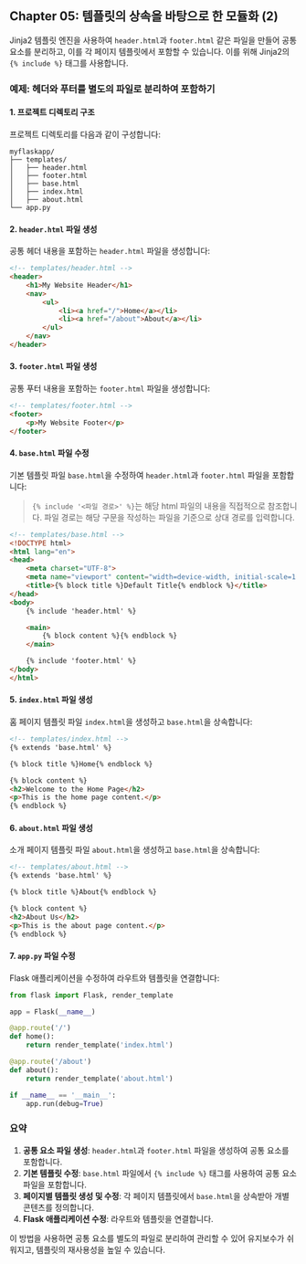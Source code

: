 ## Chapter 05: 템플릿의 상속을 바탕으로 한 모듈화 (2)
Jinja2 템플릿 엔진을 사용하여 `header.html`과 `footer.html` 같은 파일을 만들어 공통 요소를 분리하고, 이를 각 페이지 템플릿에서 포함할 수 있습니다. 이를 위해 Jinja2의 `{% include %}` 태그를 사용합니다.

### 예제: 헤더와 푸터를 별도의 파일로 분리하여 포함하기

#### 1. 프로젝트 디렉토리 구조
프로젝트 디렉토리를 다음과 같이 구성합니다:

```
myflaskapp/
├── templates/
│   ├── header.html
│   ├── footer.html
│   ├── base.html
│   ├── index.html
│   ├── about.html
└── app.py
```

#### 2. `header.html` 파일 생성
공통 헤더 내용을 포함하는 `header.html` 파일을 생성합니다:

```html
<!-- templates/header.html -->
<header>
    <h1>My Website Header</h1>
    <nav>
        <ul>
            <li><a href="/">Home</a></li>
            <li><a href="/about">About</a></li>
        </ul>
    </nav>
</header>
```

#### 3. `footer.html` 파일 생성
공통 푸터 내용을 포함하는 `footer.html` 파일을 생성합니다:

```html
<!-- templates/footer.html -->
<footer>
    <p>My Website Footer</p>
</footer>
```

#### 4. `base.html` 파일 수정
기본 템플릿 파일 `base.html`을 수정하여 `header.html`과 `footer.html` 파일을 포함합니다:

> `{% include '<파일 경로>' %}`는 해당 html 파일의 내용을 직접적으로 참조합니다. 파일 경로는 해당 구문을 작성하는 파일을 기준으로 상대 경로를 입력합니다.

```html
<!-- templates/base.html -->
<!DOCTYPE html>
<html lang="en">
<head>
    <meta charset="UTF-8">
    <meta name="viewport" content="width=device-width, initial-scale=1.0">
    <title>{% block title %}Default Title{% endblock %}</title>
</head>
<body>
    {% include 'header.html' %}

    <main>
        {% block content %}{% endblock %}
    </main>

    {% include 'footer.html' %}
</body>
</html>
```

#### 5. `index.html` 파일 생성
홈 페이지 템플릿 파일 `index.html`을 생성하고 `base.html`을 상속합니다:

```html
<!-- templates/index.html -->
{% extends 'base.html' %}

{% block title %}Home{% endblock %}

{% block content %}
<h2>Welcome to the Home Page</h2>
<p>This is the home page content.</p>
{% endblock %}
```

#### 6. `about.html` 파일 생성
소개 페이지 템플릿 파일 `about.html`을 생성하고 `base.html`을 상속합니다:

```html
<!-- templates/about.html -->
{% extends 'base.html' %}

{% block title %}About{% endblock %}

{% block content %}
<h2>About Us</h2>
<p>This is the about page content.</p>
{% endblock %}
```

#### 7. `app.py` 파일 수정
Flask 애플리케이션을 수정하여 라우트와 템플릿을 연결합니다:

```python
from flask import Flask, render_template

app = Flask(__name__)

@app.route('/')
def home():
    return render_template('index.html')

@app.route('/about')
def about():
    return render_template('about.html')

if __name__ == '__main__':
    app.run(debug=True)
```

### 요약
1. **공통 요소 파일 생성**: `header.html`과 `footer.html` 파일을 생성하여 공통 요소를 포함합니다.
2. **기본 템플릿 수정**: `base.html` 파일에서 `{% include %}` 태그를 사용하여 공통 요소 파일을 포함합니다.
3. **페이지별 템플릿 생성 및 수정**: 각 페이지 템플릿에서 `base.html`을 상속받아 개별 콘텐츠를 정의합니다.
4. **Flask 애플리케이션 수정**: 라우트와 템플릿을 연결합니다.

이 방법을 사용하면 공통 요소를 별도의 파일로 분리하여 관리할 수 있어 유지보수가 쉬워지고, 템플릿의 재사용성을 높일 수 있습니다.